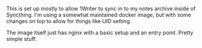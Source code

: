 This is set up mostly to allow 1Writer to sync in to my notes archive inside of Syncthing. I'm using a somewhat maintained docker image, but with some changes on top to allow for things like UID setting.

The image itself just has nginx with a basic setup and an entry point. Pretty simple stuff.
